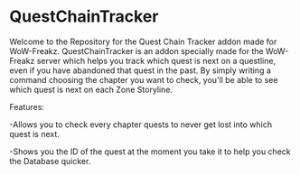 # QuestChainTracker
Welcome to the Repository for the Quest Chain Tracker addon made for WoW-Freakz.
QuestChainTracker is an addon specially made for the WoW-Freakz server which helps you track which quest is next on a questline, even if you have abandoned that quest in the past. By simply writing a command choosing the chapter you want to check, you'll be able to see which quest is next on each Zone Storyline.

Features:

-Allows you to check every chapter quests to never get lost into which quest is next.

-Shows you the ID of the quest at the moment you take it to help you check the Database quicker.

